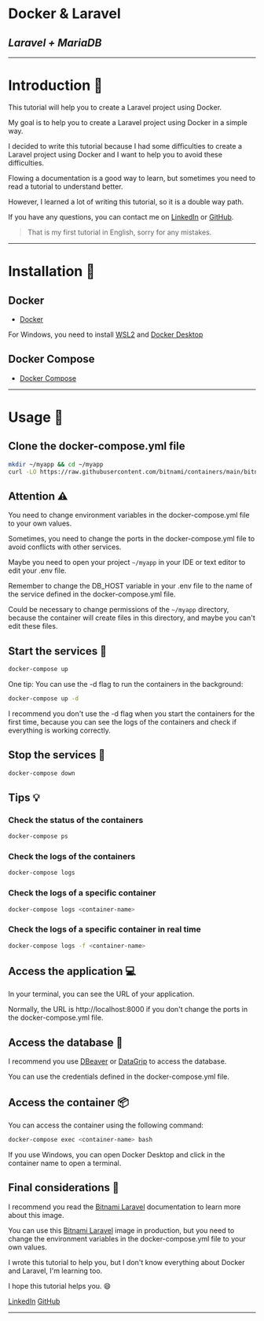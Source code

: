 # Docker & Laravel
## _Laravel + MariaDB_
---

# Introduction :page_facing_up:

This tutorial will help you to create a Laravel project using Docker.

My goal is to help you to create a Laravel project using Docker in a simple way.

I decided to write this tutorial because I had some difficulties to create a Laravel project using Docker and I want to help you to avoid these difficulties.

Flowing a documentation is a good way to learn, but sometimes you need to read a tutorial to understand better.

However, I learned a lot of writing this tutorial, so it is a double way path.

If you have any questions, you can contact me on [LinkedIn](https://www.linkedin.com/in/luiz-schons/) or [GitHub](https://github.com/sschonss).

>That is my first tutorial in English, sorry for any mistakes.

---
# Installation :whale:

## Docker
- [Docker](https://docs.docker.com/get-docker/)

For Windows, you need to install [WSL2](https://docs.microsoft.com/en-us/windows/wsl/install-win10) and [Docker Desktop](https://docs.docker.com/docker-for-windows/install/)

## Docker Compose
- [Docker Compose](https://docs.docker.com/compose/install/)
---

# Usage :rocket:

## Clone the docker-compose.yml file
```sh
mkdir ~/myapp && cd ~/myapp
curl -LO https://raw.githubusercontent.com/bitnami/containers/main/bitnami/laravel/docker-compose.yml
```

## Attention :warning:

You need to change environment variables in the docker-compose.yml file to your own values.

Sometimes, you need to change the ports in the docker-compose.yml file to avoid conflicts with other services.

Maybe you need to open your project `~/myapp` in your IDE or text editor to edit your .env file.

Remember to change the DB_HOST variable in your .env file to the name of the service defined in the docker-compose.yml file.

Could be necessary to change permissions of the `~/myapp` directory, because the container will create files in this directory, and maybe you can't edit these files.





## Start the services :muscle:
```sh
docker-compose up
```

One tip: You can use the -d flag to run the containers in the background:
```sh
docker-compose up -d
```

I recommend you don't use the -d flag when you start the containers for the first time, because you can see the logs of the containers and check if everything is working correctly.

## Stop the services :stop_sign:
```sh
docker-compose down
```

## Tips :bulb:

### Check the status of the containers
```sh
docker-compose ps
```

### Check the logs of the containers
```sh
docker-compose logs
```

### Check the logs of a specific container
```sh
docker-compose logs <container-name>
```

### Check the logs of a specific container in real time
```sh
docker-compose logs -f <container-name>
```

## Access the application :computer:

In your terminal, you can see the URL of your application.

Normally, the URL is http://localhost:8000 if you don't change the ports in the docker-compose.yml file.

## Access the database :floppy_disk:

I recommend you use [DBeaver](https://dbeaver.io/) or [DataGrip](https://www.jetbrains.com/datagrip/) to access the database.

You can use the credentials defined in the docker-compose.yml file.

## Access the container :package:

You can access the container using the following command:
```sh
docker-compose exec <container-name> bash
```

If you use Windows, you can open Docker Desktop and click in the container name to open a terminal.

## Final considerations :memo:

I recommend you read the [Bitnami Laravel](https://hub.docker.com/r/bitnami/laravel/) documentation to learn more about this image.

You can use this [Bitnami Laravel](https://hub.docker.com/r/bitnami/laravel/) image in production, but you need to change the environment variables in the docker-compose.yml file to your own values.

I wrote this tutorial to help you, but I don't know everything about Docker and Laravel, I'm learning too.

I hope this tutorial helps you. :smile:

[LinkedIn](https://www.linkedin.com/in/luiz-schons/)
[GitHub](https://github.com/sschonss)

---
